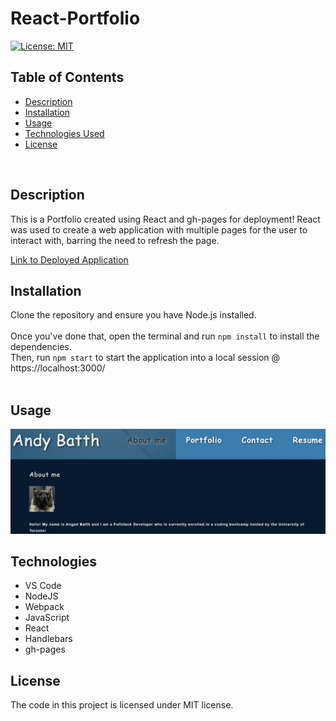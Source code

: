 # React-Portfolio

[![License: MIT](https://img.shields.io/badge/License-MIT-blue.svg)](https://opensource.org/licenses/MIT)

## Table of Contents
- [Description](#description)
- [Installation](#installation)
- [Usage](#usage)
- [Technologies Used](#technologies)
- [License](#license)
<br />

## Description
This is a Portfolio created using React and gh-pages for deployment! React was used to create a web application with multiple pages for the user to interact with, barring the need to refresh the page. <br />

[Link to Deployed Application](https://angadbatth.github.io/portfolio/)
<br />

## Installation
Clone the repository and ensure you have Node.js installed.<br /><br />
Once you've done that, open the terminal and run `npm install` to install the dependencies. <br />
Then, run `npm start` to start the application into a local session @ https://localhost:3000/ <br /><br />

## Usage
![homepage](./src/assets/images/homepage.jpg)

## Technologies

- VS Code </br>
- NodeJS </br>
- Webpack </br>
- JavaScript </br>
- React </br>
- Handlebars </br>
- gh-pages </br>

## License
The code in this project is licensed under MIT license.